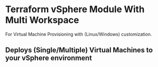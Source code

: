 # Terraform vSphere Module With Multi Workspace

For Virtual Machine Provisioning with (Linux/Windows) customization.

## Deploys (Single/Multiple) Virtual Machines to your vSphere environment
